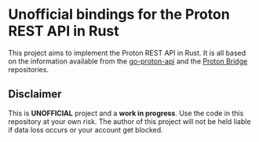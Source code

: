 # Unofficial bindings for the Proton REST API in Rust 

This project aims to implement the Proton REST API in Rust. It is all based on the information available
from the [go-proton-api](https://github.com/ProtonMail/go-proton-api) and the 
[Proton Bridge](https://github.com/ProtonMail/proton-bridge) repositories.

## Disclaimer

This is **UNOFFICIAL** project and a **work in progress**.  Use the code in this repository at your own risk. The
author of this project will not be held liable if data loss occurs or your account get blocked.